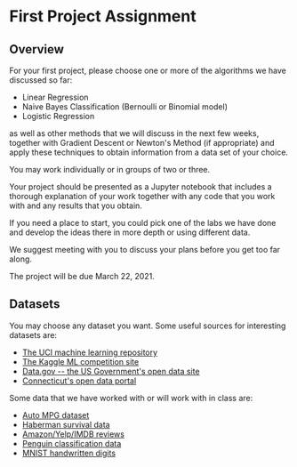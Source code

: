# First Project Assignment

## Overview

For your first project, please choose one or more of the algorithms we have discussed so far:

- Linear Regression
- Naive Bayes Classification (Bernoulli or Binomial model)
- Logistic Regression

as well as other methods that we will discuss in the next few weeks,
together with Gradient Descent or Newton's Method (if appropriate) and apply these techniques
to obtain information from a data set of your choice.

You may work individually or in groups of two or three.

Your project should be presented as a Jupyter notebook that includes a thorough
explanation of your work together with any code that you work with and any results that
you obtain.

If you need a place to start, you could pick one of the labs we have done and develop
the ideas there in more depth or using different data.

We suggest meeting with you to discuss your plans before you get too far along.

The project will be due March 22, 2021.

## Datasets

You may choose any dataset you want.  Some useful sources for interesting datasets are:

- [The UCI machine learning repository](https://archive.ics.uci.edu/ml/)
- [The Kaggle ML competition site](https://www.kaggle.com)
- [Data.gov -- the US Government's open data site](https://www.data.gov)
- [Connecticut's open data portal](https://data.ct.gov)

Some data that we have worked with or will work with in class are:

- [Auto MPG dataset](https://archive.ics.uci.edu/ml/datasets/auto+mpg)
- [Haberman survival data](https://archive.ics.uci.edu/ml/datasets/Haberman%27s+Survival)
- [Amazon/Yelp/IMDB reviews](https://archive.ics.uci.edu/ml/datasets/Sentiment+Labelled+Sentences)
- [Penguin classification data](https://github.com/allisonhorst/palmerpenguins)
- [MNIST handwritten digits](http://yann.lecun.com/exdb/mnist/)


